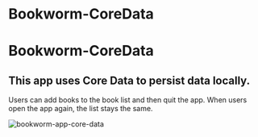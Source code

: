 # Bookworm-CoreData
# Bookworm-CoreData
This app uses Core Data to persist data locally.
---
Users can add books to the book list and then quit the app. When users open the app again, the list stays the same.

![bookworm-app-core-data](https://github.com/vieri2in/Bookworm-CoreData/assets/97074757/d95831fb-e1b5-4c7b-b696-2fadc80f7719)
